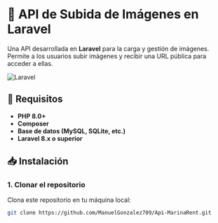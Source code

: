 # 🚀 API de Subida de Imágenes en Laravel

Una API desarrollada en **Laravel** para la carga y gestión de imágenes. Permite a los usuarios subir imágenes y recibir una URL pública para acceder a ellas.

![Laravel](https://img.shields.io/badge/Laravel-v8.x-brightgreen)

## 🔧 Requisitos

- **PHP 8.0+**
- **Composer**
- **Base de datos (MySQL, SQLite, etc.)**
- **Laravel 8.x o superior**

## 📥 Instalación

### 1. Clonar el repositorio

Clona este repositorio en tu máquina local:

```bash
git clone https://github.com/ManuelGonzalez709/Api-MarinaRent.git
